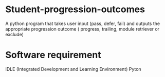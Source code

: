 # Student-progression-outcomes
A python program that takes user input (pass, defer, fail) and outputs the appropriate progression outcome ( progress, trailing,  module retriever or exclude) 

# Software requirement
IDLE (Integrated Development and Learning Environment) Pyton 
